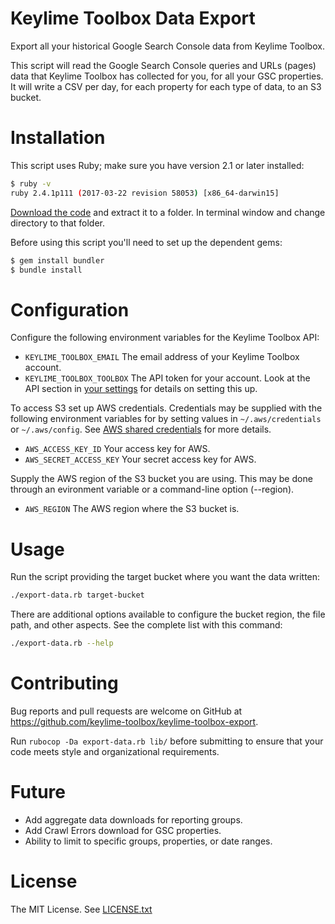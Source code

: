 # Keylime Toolbox Data Export

Export all your historical Google Search Console data from Keylime Toolbox.

This script will read the Google Search Console queries and URLs (pages) data 
that Keylime Toolbox has collected for you, for all your GSC properties. It will
write a CSV per day, for each property for each type of data, to an S3 bucket.

# Installation

This script uses Ruby; make sure you have version 2.1 or later installed:

```bash
$ ruby -v
ruby 2.4.1p111 (2017-03-22 revision 58053) [x86_64-darwin15]
```

[Download the code](https://github.com/keylimetoolbox/keylime-toolbox-export/archive/master.zip) 
and extract it to a folder. In terminal window and change directory to that folder.

Before using this script you'll need to set up the dependent gems:
 
```bash
$ gem install bundler
$ bundle install
```

# Configuration

Configure the following environment variables for the Keylime Toolbox API:

- `KEYLIME_TOOLBOX_EMAIL`  The email address of your Keylime Toolbox account.
- `KEYLIME_TOOLBOX_TOOLBOX`  The API token for your account. Look at the API section in 
[your settings](https://app.keylime.io/settings/profile) for details on setting this up.

To access S3 set up AWS credentials. Credentials may be supplied with the following environment 
variables for by setting values in `~/.aws/credentials` or `~/.aws/config`. See 
[AWS shared credentials](https://aws.amazon.com/blogs/security/a-new-and-standardized-way-to-manage-credentials-in-the-aws-sdks/)
for more details.

- `AWS_ACCESS_KEY_ID`      Your access key for AWS.
- `AWS_SECRET_ACCESS_KEY`  Your secret access key for AWS.

Supply the AWS region of the S3 bucket you are using. This may be done through 
an evironment variable or a command-line option (--region). 

- `AWS_REGION`             The AWS region where the S3 bucket is.


# Usage

Run the script providing the target bucket where you want the data written:

```bash
./export-data.rb target-bucket 
```

There are additional options available to configure the bucket region, the file path, and other
aspects. See the complete list with this command:

```bash
./export-data.rb --help 
```

# Contributing

Bug reports and pull requests are welcome on GitHub at 
https://github.com/keylime-toolbox/keylime-toolbox-export.

Run `rubocop -Da export-data.rb lib/` before submitting to ensure that your code
meets style and organizational requirements.

# Future

- Add aggregate data downloads for reporting groups.
- Add Crawl Errors download for GSC properties.
- Ability to limit to specific groups, properties, or date ranges.

# License

The MIT License. See [LICENSE.txt](LICENSE.txt)
